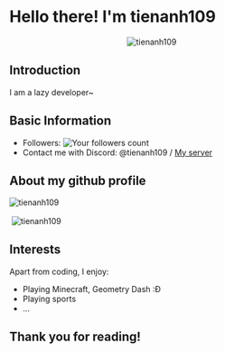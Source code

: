 # Hello there! I'm tienanh109
<p align="center"> <img src="https://komarev.com/ghpvc/?username=tienanh109&label=Profile%20views&color=0e75b6&style=flat" alt="tienanh109" /> </p>

## Introduction

I am a lazy developer~ 

## Basic Information

- Followers: ![Your followers count](https://img.shields.io/github/followers/tienanh109?style=flat-square)
- Contact me with Discord: @tienanh109 / [My server](https://tienanh109.github.io/dc)

## About my github profile

<p><img align="center" src="https://github-readme-stats.vercel.app/api/top-langs?username=tienanh109&show_icons=true&locale=en&layout=compact" alt="tienanh109" /></p>

<p>&nbsp;<img align="center" src="https://github-readme-stats.vercel.app/api?username=tienanh109&show_icons=true&locale=en" alt="tienanh109" /></p>

## Interests

Apart from coding, I enjoy:
- Playing Minecraft, Geometry Dash :Đ
- Playing sports
- ...

## Thank you for reading!
